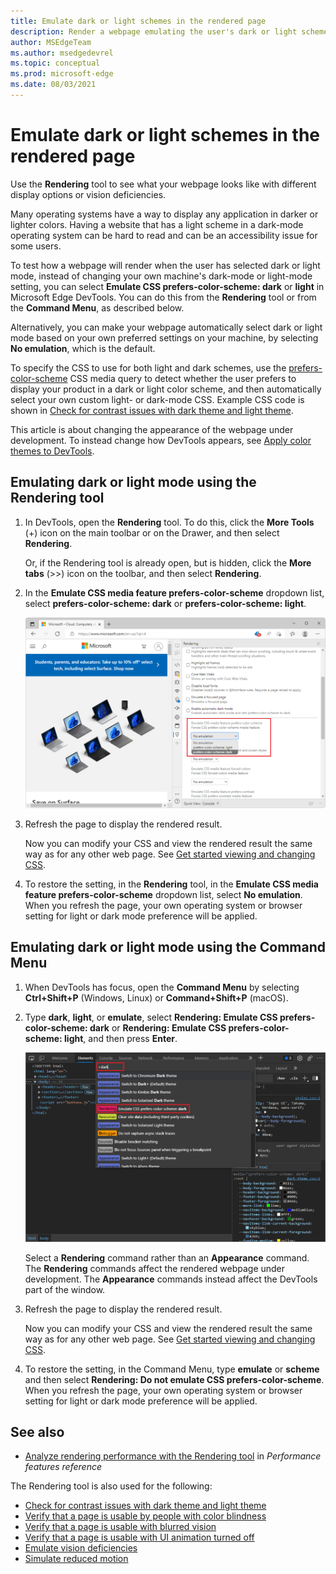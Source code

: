 ```yaml
---
title: Emulate dark or light schemes in the rendered page
description: Render a webpage emulating the user's dark or light scheme operating-system setting or browser setting, without having to change your own machine's setting.  Use a CSS media query for prefers-color-scheme, together with a DevTools rendering option.
author: MSEdgeTeam
ms.author: msedgedevrel
ms.topic: conceptual
ms.prod: microsoft-edge
ms.date: 08/03/2021
---
```

# Emulate dark or light schemes in the rendered page

Use the **Rendering** tool to see what your webpage looks like with different display options or vision deficiencies.

Many operating systems have a way to display any application in darker or lighter colors.  Having a website that has a light scheme in a dark-mode operating system can be hard to read and can be an accessibility issue for some users.

To test how a webpage will render when the user has selected dark or light mode, instead of changing your own machine's dark-mode or light-mode setting, you can select **Emulate CSS prefers-color-scheme: dark** or **light** in Microsoft Edge DevTools.  You can do this from the **Rendering** tool or from the **Command Menu**, as described below.

Alternatively, you can make your webpage automatically select dark or light mode based on your own preferred settings on your machine, by selecting **No emulation**, which is the default.

To specify the CSS to use for both light and dark schemes, use the [prefers-color-scheme](https://developer.mozilla.org/docs/Web/CSS/@media/prefers-color-scheme) CSS media query to detect whether the user prefers to display your product in a dark or light color scheme, and then automatically select your own custom light- or dark-mode CSS.  Example CSS code is shown in [Check for contrast issues with dark theme and light theme](test-dark-mode.md).

This article is about changing the appearance of the webpage under development.  To instead change how DevTools appears, see [Apply color themes to DevTools](../customize/theme.md).


<!-- ====================================================================== -->
## Emulating dark or light mode using the Rendering tool

1. In DevTools, open the **Rendering** tool.  To do this, click the **More Tools** (+) icon on the main toolbar or on the Drawer, and then select **Rendering**.

   Or, if the Rendering tool is already open, but is hidden, click the **More tabs** (>>) icon on the toolbar, and then select **Rendering**.

1. In the **Emulate CSS media feature prefers-color-scheme** dropdown list, select **prefers-color-scheme: dark** or **prefers-color-scheme: light**.

   ![Emulating dark or light mode using the Rendering tool](../media/css-elements-styles-qs-simulated-light-mode.msft.png)

1. Refresh the page to display the rendered result.

   Now you can modify your CSS and view the rendered result the same way as for any other web page.  See [Get started viewing and changing CSS](../css/index.md).

1. To restore the setting, in the **Rendering** tool, in the **Emulate CSS media feature prefers-color-scheme** dropdown list, select **No emulation**.  When you refresh the page, your own operating system or browser setting for light or dark mode preference will be applied.


<!-- ====================================================================== -->
## Emulating dark or light mode using the Command Menu

1. When DevTools has focus, open the **Command Menu** by selecting **Ctrl+Shift+P** (Windows, Linux) or **Command+Shift+P** (macOS).

1. Type **dark**, **light**, or **emulate**, select **Rendering: Emulate CSS prefers-color-scheme: dark** or **Rendering: Emulate CSS prefers-color-scheme: light**, and then press **Enter**.

   ![Emulating dark or light mode using the 'Rendering: Emulate CSS prefers-color-scheme' commands on the Command Menu](../media/css-console-command-menu-rendering.png)

   Select a **Rendering** command rather than an **Appearance** command.  The **Rendering** commands affect the rendered webpage under development.  The **Appearance** commands instead affect the DevTools part of the window.

1. Refresh the page to display the rendered result.

   Now you can modify your CSS and view the rendered result the same way as for any other web page.  See [Get started viewing and changing CSS](../css/index.md).

1. To restore the setting, in the Command Menu, type **emulate** or **scheme** and then select **Rendering: Do not emulate CSS prefers-color-scheme**.  When you refresh the page, your own operating system or browser setting for light or dark mode preference will be applied.


<!-- ====================================================================== -->
## See also

* [Analyze rendering performance with the Rendering tool](../evaluate-performance/reference.md#analyze-rendering-performance-with-the-rendering-tool) in _Performance features reference_

The Rendering tool is also used for the following:

* [Check for contrast issues with dark theme and light theme](test-dark-mode.md)
* [Verify that a page is usable by people with color blindness](test-color-blindness.md)
* [Verify that a page is usable with blurred vision](test-blurred-vision.md)
* [Verify that a page is usable with UI animation turned off](test-reduced-ui-motion.md)
* [Emulate vision deficiencies](emulate-vision-deficiencies.md)
* [Simulate reduced motion](reduced-motion-simulation.md)

